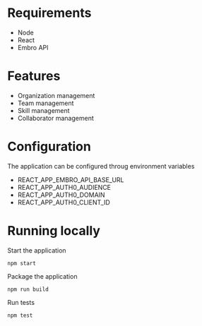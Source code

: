 # Requirements

* Node
* React
* Embro API

# Features

* Organization management
* Team management
* Skill management
* Collaborator management

# Configuration

The application can be configured throug environment variables

* REACT_APP_EMBRO_API_BASE_URL
* REACT_APP_AUTH0_AUDIENCE
* REACT_APP_AUTH0_DOMAIN
* REACT_APP_AUTH0_CLIENT_ID

# Running locally

Start the application

```
npm start
```

Package the application

```
npm run build
```

Run tests

```
npm test
```
